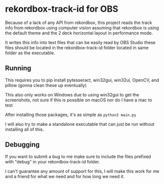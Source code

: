 # rekordbox-track-id for OBS
Because of a lack of any API from rekordbox, this project reads the track info from rekordbox using 
computer vision assuming that rekordbox is using the default theme and the 2 deck horizontal layout in 
performance mode.

It writes this info into text files that can be easily read by OBS Studio these files should be located
in the rekordbox-track-id folder located in same folder as the executable.

## Running
This requires you to pip install pytesseract, win32gui, win32ui, OpenCV, and pillow (gonna clean these up eventually)

This also only works on Windows due to using win32gui to get the screenshots, not sure if this is possible on macOS nor do I have a mac to test

After installing those packages, it's as simple as
``python3 main.py``

I will also try to make a standalone executable that can just be run without installing all of this.

## Debugging
If you want to submit a bug to me make sure to include the files prefixed with "debug" in your rekordbox-track-id folder.

I can't guarantee any amount of support for this, I will make this work for me and a friend for what we need and for how long we need it.